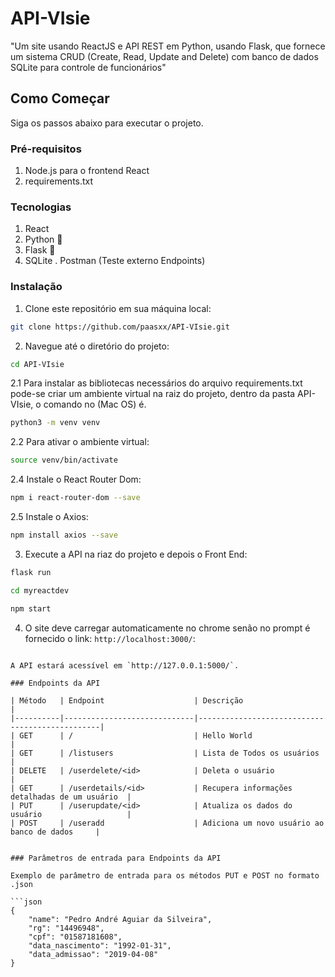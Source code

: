 # API-VIsie

"Um site usando ReactJS e API REST em Python, usando Flask, que fornece um sistema CRUD (Create, Read, Update and Delete) com banco de dados SQLite para controle de funcionários"


## Como Começar

Siga os passos abaixo para executar o projeto.

### Pré-requisitos

1. Node.js para o frontend React
2. requirements.txt 

### Tecnologias

1. React 
2. Python 🐍
3. Flask 🐍
3. SQLite
. Postman (Teste externo Endpoints)

### Instalação


1. Clone este repositório em sua máquina local:

```bash
git clone https://github.com/paasxx/API-VIsie.git
```

2. Navegue até o diretório do projeto:

```bash
cd API-VIsie
```

2.1 Para instalar as bibliotecas necessários do arquivo requirements.txt pode-se criar um ambiente virtual na raiz do projeto, dentro da pasta API-VIsie, o comando no (Mac OS) é.

```bash
python3 -m venv venv
```
2.2 Para ativar o ambiente virtual:

```bash
source venv/bin/activate
```
2.4 Instale o React Router Dom:

```bash
npm i react-router-dom --save
```
2.5 Instale o Axios:

```bash
npm install axios --save
```

3. Execute a API na riaz do projeto e depois o Front End:

```bash
flask run
```

```bash
cd myreactdev
```

```bash
npm start
```

4. O site deve carregar automaticamente no chrome senão no prompt é fornecido o link: `http://localhost:3000/`:


```

A API estará acessível em `http://127.0.0.1:5000/`.

### Endpoints da API

| Método   | Endpoint                    | Descrição                                      |
|----------|-----------------------------|------------------------------------------------|
| GET      | /                           | Hello World                                    |
| GET      | /listusers                  | Lista de Todos os usuários                     |
| DELETE   | /userdelete/<id>            | Deleta o usuário                               |
| GET      | /userdetails/<id>           | Recupera informações detalhadas de um usuário  |
| PUT      | /userupdate/<id>            | Atualiza os dados do usuário                   |
| POST     | /useradd                    | Adiciona um novo usuário ao banco de dados     |


### Parâmetros de entrada para Endpoints da API

Exemplo de parâmetro de entrada para os métodos PUT e POST no formato .json

```json
{
    "name": "Pedro André Aguiar da Silveira",
    "rg": "14496948",
    "cpf": "01587181608",
    "data_nascimento": "1992-01-31",
    "data_admissao": "2019-04-08"
}
```
